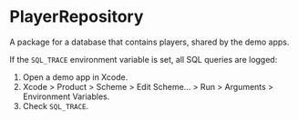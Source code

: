 # PlayerRepository

A package for a database that contains players, shared by the demo apps.

If the `SQL_TRACE` environment variable is set, all SQL queries are logged:

1. Open a demo app in Xcode.
2. Xcode > Product > Scheme > Edit Scheme… > Run > Arguments > Environment Variables.
3. Check `SQL_TRACE`.
